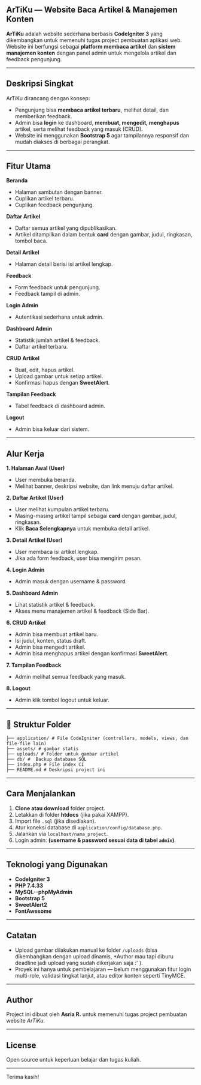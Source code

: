 ## ArTiKu — Website Baca Artikel & Manajemen Konten

**ArTiKu** adalah website sederhana berbasis **CodeIgniter 3** yang dikembangkan untuk memenuhi tugas project pembuatan aplikasi web.  
Website ini berfungsi sebagai **platform membaca artikel** dan **sistem manajemen konten** dengan panel admin untuk mengelola artikel dan feedback pengunjung.

---

## Deskripsi Singkat

ArTiKu dirancang dengan konsep:
- Pengunjung bisa **membaca artikel terbaru**, melihat detail, dan memberikan feedback.
- Admin bisa **login** ke dashboard, **membuat, mengedit, menghapus** artikel, serta melihat feedback yang masuk (CRUD).
- Website ini menggunakan **Bootstrap 5** agar tampilannya responsif dan mudah diakses di berbagai perangkat.

---

## Fitur Utama

 **Beranda**
- Halaman sambutan dengan banner.
- Cuplikan artikel terbaru.
- Cuplikan feedback pengunjung.

 **Daftar Artikel**
- Daftar semua artikel yang dipublikasikan.
- Artikel ditampilkan dalam bentuk **card** dengan gambar, judul, ringkasan, tombol baca.

 **Detail Artikel**
- Halaman detail berisi isi artikel lengkap.

 **Feedback**
- Form feedback untuk pengunjung.
- Feedback tampil di admin.

 **Login Admin**
- Autentikasi sederhana untuk admin.

 **Dashboard Admin**
- Statistik jumlah artikel & feedback.
- Daftar artikel terbaru.

 **CRUD Artikel**
- Buat, edit, hapus artikel.
- Upload gambar untuk setiap artikel.
- Konfirmasi hapus dengan **SweetAlert**.

 **Tampilan Feedback**
- Tabel feedback di dashboard admin.

 **Logout**
- Admin bisa keluar dari sistem.

---

## Alur Kerja

**1. Halaman Awal (User)**  
- User membuka beranda.
- Melihat banner, deskripsi website, dan link menuju daftar artikel.

**2. Daftar Artikel (User)**  
- User melihat kumpulan artikel terbaru.
- Masing-masing artikel tampil sebagai **card** dengan gambar, judul, ringkasan.
- Klik **Baca Selengkapnya** untuk membuka detail artikel.

**3. Detail Artikel (User)**  
- User membaca isi artikel lengkap.
- Jika ada form feedback, user bisa mengirim pesan.

**4. Login Admin**
- Admin masuk dengan username & password.

**5. Dashboard Admin**
- Lihat statistik artikel & feedback.
- Akses menu manajemen artikel & feedback (Side Bar).

**6. CRUD Artikel**
- Admin bisa membuat artikel baru.
- Isi judul, konten, status draft.
- Admin bisa mengedit artikel.
- Admin bisa menghapus artikel dengan konfirmasi **SweetAlert**.

**7. Tampilan Feedback**
- Admin melihat semua feedback yang masuk.

**8. Logout**
- Admin klik tombol logout untuk keluar.

---

## 📂 Struktur Folder
    ├── application/ # File CodeIgniter (controllers, models, views, dan file-file lain)
    ├── assets/ # gambar statis
    ├── uploads/ # Folder untuk gambar artikel
    ├── db/ #  Backup database SQL
    ├── index.php # File index CI
    ├── README.md # Deskripsi project ini


---

##  Cara Menjalankan

1. **Clone atau download** folder project.  
2. Letakkan di folder **htdocs** (jika pakai XAMPP).  
3. Import file `.sql` (jika disediakan).  
4. Atur koneksi database di `application/config/database.php`.  
5. Jalankan via `localhost/nama_project`.  
6. Login admin: **(username & password sesuai data di tabel `admin`)**.

---

##  Teknologi yang Digunakan

- **CodeIgniter 3**
- **PHP 7.4.33**
- **MySQL--phpMyAdmin**
- **Bootstrap 5**
- **SweetAlert2**
- **FontAwesome**

---

##  Catatan

- Upload gambar dilakukan manual ke folder `/uploads` (bisa dikembangkan dengan upload dinamis, *Author mau tapi diburu deadline jadi upload yang sudah dikerjakan saja :' ).
- Proyek ini hanya untuk pembelajaran — belum menggunakan fitur login multi-role, validasi tingkat lanjut, atau editor konten seperti TinyMCE.

---

##  Author

Project ini dibuat oleh **Asria R.** untuk memenuhi tugas project pembuatan website *ArTiKu*.

---

## License

Open source untuk keperluan belajar dan tugas kuliah.

---

Terima kasih!  

